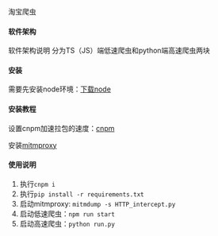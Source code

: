 淘宝爬虫

#### 软件架构
软件架构说明
分为TS（JS）端低速爬虫和python端高速爬虫两块

#### 安装
需要先安装node环境：[下载node](https://nodejs.org/zh-cn/) 

#### 安装教程
设置cnpm加速拉包的速度：[cnpm](https://npm.taobao.org/) 

安装[mitmproxy](https://mitmproxy.org/)

#### 使用说明
1. 执行```cnpm i```
2. 执行```pip install -r requirements.txt```
3. 启动mitmproxy: ```mitmdump -s HTTP_intercept.py```
4. 启动低速爬虫：```npm run start``` 
5. 启动高速爬虫：```python run.py```
